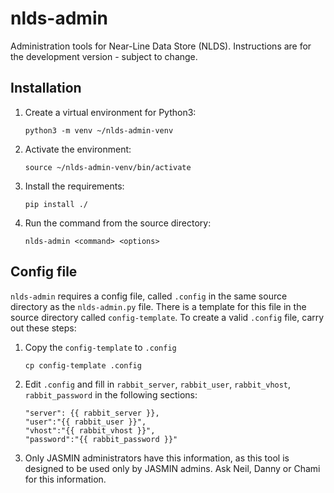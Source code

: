 # nlds-admin

Administration tools for Near-Line Data Store (NLDS).
Instructions are for the development version - subject to change.

## Installation

1. Create a virtual environment for Python3:

    `python3 -m venv ~/nlds-admin-venv`

2. Activate the environment:

    `source ~/nlds-admin-venv/bin/activate`

3. Install the requirements:

    `pip install ./`

4. Run the command from the source directory:

    `nlds-admin <command> <options>`

## Config file

`nlds-admin` requires a config file, called `.config` in the same source directory as the `nlds-admin.py` file.  There is a template for this file in the source directory called `config-template`.  To create a valid `.config` file, carry out these steps:

1. Copy the `config-template` to `.config`

    `cp config-template .config`

2. Edit `.config` and fill in `rabbit_server`, `rabbit_user`, `rabbit_vhost`, `rabbit_password` in the following sections:

    ```
    "server": {{ rabbit_server }},
    "user":"{{ rabbit_user }}",
    "vhost":"{{ rabbit_vhost }}",
    "password":"{{ rabbit_password }}"
    ```

3. Only JASMIN administrators have this information, as this tool is designed to be used only by JASMIN admins.  Ask Neil, Danny or Chami for this information.